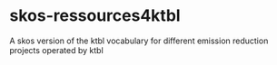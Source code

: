 # skos-ressources4ktbl
A skos version of the ktbl vocabulary for different emission reduction projects operated by ktbl
